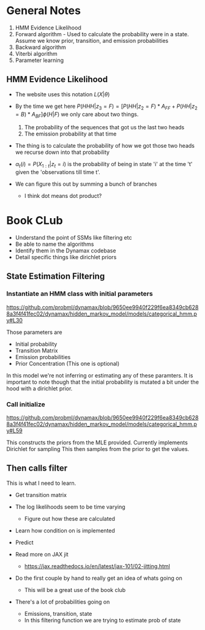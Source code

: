 # General Notes

1. HMM Evidence Likelihood
2. Forward algorithm - Used to calculate the probability were in a state. Assume we know prior, transition, and emission probabilities
3. Backward algorithm
4. Viterbi algorithm
5. Parameter learning

## HMM Evidence Likelihood
* The website uses this notation $L(X \vert \theta)$
* By the time we get here $P(HHH \vert z_{3}=F) = \Big[P(HH \vert z_{2}=F)*A_{FF}+P(HH \vert z_{2}=B)*A_{BF}\Big] \phi(H \vert F)$  we only care about two things.
  1. The probability of the sequences that got us the last two heads
  2. The emission probability at that time
* The thing is to calculate the probability of how we got those two heads we recurse down into that probability

* $\alpha_t(i) = P(X_{1:t}\vert z_{t}=i)$ is the probability of being in state 'i' at the time 't' given the 'observations till time t'.
* We can figure this out by summing a bunch of branches
  * I think dot means dot product?


# Book CLub
* Understand the point of SSMs like filtering etc
* Be able to name the algorithms
* Identify them in the Dynamax codebase
* Detail specific things like dirichlet priors


## State Estimation Filtering

### Instantiate an HMM class with initial parameters
https://github.com/probml/dynamax/blob/9650ee9940f229f6ea8349cb6288a3f4f41fec02/dynamax/hidden_markov_model/models/categorical_hmm.py#L30

Those parameters are
   * Initial probability
   * Transition Matrix
   * Emission probabilities
   * Prior Concentration (This one is optional)
    
In this model we're not inferring or estimating any of these paramters.
It is important to note though that the initial probability is 
mutated a bit under the hood with a dirichlet prior.

### Call initialize
https://github.com/probml/dynamax/blob/9650ee9940f229f6ea8349cb6288a3f4f41fec02/dynamax/hidden_markov_model/models/categorical_hmm.py#L59

This constructs the priors from the MLE provided.
Currently implements Dirichlet for sampling
This then samples from the prior to get the values.

## Then calls filter
This is what I need to learn.
* Get transition matrix
* The log likelihoods seem to be time varying
  * Figure out how these are calculated
* Learn how condition on is implemented
* Predict

* Read more on JAX jit
  * https://jax.readthedocs.io/en/latest/jax-101/02-jitting.html

* Do the first couple by hand to really get an idea of whats going on
  * This will be a great use of the book club
* There's a lot of probabilities going on
  * Emissions, transition, state
  * In this filtering function we are trying to estimate prob of state
